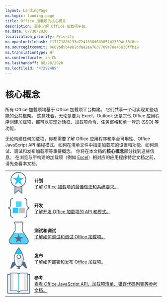 ```yaml
---
layout: LandingPage
ms.topic: landing-page
title: Office 加载项的核心概念
description: 更多了解 Office 加载项平台。
ms.date: 07/30/2020
localization_priority: Priority
ms.openlocfilehash: f17171886133a7241838d089051b23394c38f8ee
ms.sourcegitcommit: 9609bd5b4982cdaa2ea7637709a78a45835ffb19
ms.translationtype: HT
ms.contentlocale: zh-CN
ms.lasthandoff: 08/28/2020
ms.locfileid: "47292489"
---
```

# <a name="core-concepts"></a>核心概念

所有 Office 加载项均基于 Office 加载项平台构建。 它们共享一个可实现某些功能的公共框架。 这意味着，无论是要为 Excel、Outlook 还是其他 Office 应用程序创建加载项，都可以实现对话框、加载项命令、任务窗格和单一登录 (SSO) 等功能。

无论构建任何加载项，你都需要了解 Office 应用程序和平台可用性、Office JavaScript API 编程模式、如何在清单文件中指定加载项的设置和功能、如何测试、调试和发布加载项等重要概念。 你将在本文档的**核心概念**部分找到这些信息。 在浏览与所构建的加载项（例如 [Excel](../excel/index.yml)）相对应的应用程序特定文档之前，请先查看本文档。

|               |               |
| ------------- | ------------- |
| ![最佳做法](../images/i_best-practices_small.svg) | **计划**<br>[了解 Office 加载项的最佳做法和系统要求。](../concepts/add-in-development-best-practices.md) |
| ![代码块](../images/i_code-blocks_small.svg) | **开发**<br>[了解开发 Office 加载项的 API 和模式。](../develop/develop-overview.md) |
| ![建议的测试](../images/i_recommended-testing_small.svg) | **测试和调试**<br>[了解如何测试和调试 Office 加载项。](../testing/test-debug-office-add-ins.md) |
| ![部署](../images/i_deploy_small.svg) | **发布**<br>[了解如何部署和发布 Office 加载项。](../publish/publish.md) |
| ![参考](../images/i_reference_small.svg) | **参考**<br>[查看 Office JavaScript API、加载项清单、错误代码列表等参考文档。](../reference/javascript-api-for-office.md) |
